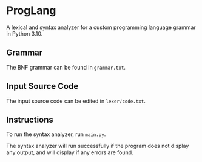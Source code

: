 # ProgLang

A lexical and syntax analyzer for a custom programming language grammar in Python 3.10.

## Grammar

The BNF grammar can be found in `grammar.txt`.

## Input Source Code

The input source code can be edited in `lexer/code.txt`.

## Instructions

To run the syntax analyzer, run `main.py`.

The syntax analyzer will run successfully if the program does not display any output, and will display if any errors are found.
